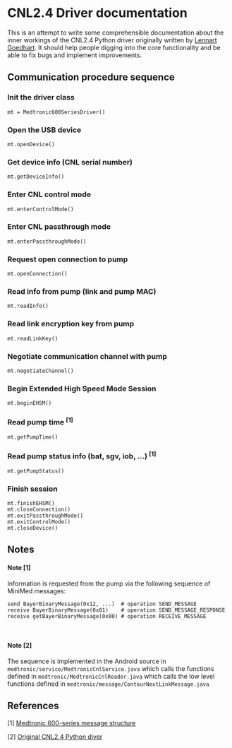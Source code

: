 # CNL2.4 Driver documentation

This is an attempt to write some comprehensible documentation about the inner workings of the CNL2.4 Python driver originally written by [Lennart Goedhart](https://github.com/pazaan). It should help people digging into the core functionality and be able to fix bugs and implement improvements.



## Communication procedure sequence

### Init the driver class
    mt = Medtronic600SeriesDriver()

### Open the USB device
    mt.openDevice()

### Get device info (CNL serial number)
    mt.getDeviceInfo()

### Enter CNL control mode
    mt.enterControlMode()

### Enter CNL passthrough mode
    mt.enterPassthroughMode()

### Request open connection to pump
    mt.openConnection()

### Read info from pump (link and pump MAC)
    mt.readInfo()

### Read link encryption key from pump
    mt.readLinkKey()

### Negotiate communication channel with pump
    mt.negotiateChannel()

### Begin Extended High Speed Mode Session 
    mt.beginEHSM()

### Read pump time <sup>[1]</sup><sup>
    mt.getPumpTime()

### Read pump status info (bat, sgv, iob, ...) <sup>[1]</sup><sup>
    mt.getPumpStatus()

### Finish session
    mt.finishEHSM()
    mt.closeConnection()
    mt.exitPassthroughMode()
    mt.exitControlMode()
    mt.closeDevice()



## Notes

#### Note [1]

Information is requested from the pump via the following sequence of MiniMed messages:

    send BayerBinaryMessage(0x12, ...)  # operation SEND_MESSAGE
    receive BayerBinaryMessage(0x81)    # operation SEND_MESSAGE_RESPONSE
    receive getBayerBinaryMessage(0x80) # operation RECEIVE_MESSAGE


​    
#### Note [2]

The sequence is implemented in the Android source in `medtronic/service/MedtronicCnlService.java`
which calls the functions defined in `medtronic/MedtronicCnlReader.java`
which calls the low level functions defined in `medtronic/message/ContourNextLinkMessage.java`



## References

[1] [Medtronic 600-series message structure](https://github.com/tidepool-org/uploader/blob/master/lib/drivers/medtronic600/docs/packetStructure.md)

[2] [Original CNL2.4 Python diver](https://github.com/pazaan/decoding-contour-next-link)